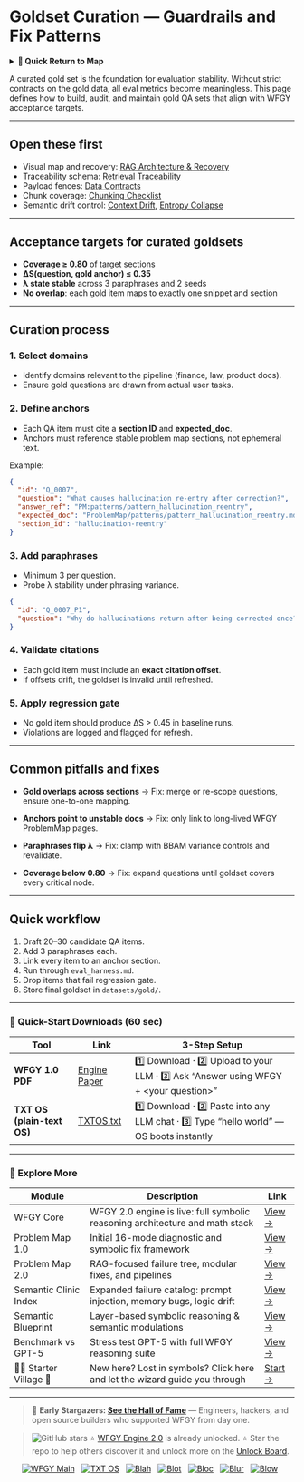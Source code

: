 # Goldset Curation — Guardrails and Fix Patterns

<details>
  <summary><strong>🧭 Quick Return to Map</strong></summary>

<br>

  > You are in a sub-page of **Eval**.  
  > To reorient, go back here:  
  >
  > - [**Eval** — model evaluation and benchmarking](./README.md)  
  > - [**WFGY Global Fix Map** — main Emergency Room, 300+ structured fixes](../README.md)  
  > - [**WFGY Problem Map 1.0** — 16 reproducible failure modes](../../README.md)  
  >
  > Think of this page as a desk within a ward.  
  > If you need the full triage and all prescriptions, return to the Emergency Room lobby.
</details>


A curated gold set is the foundation for evaluation stability. Without strict contracts on the gold data, all eval metrics become meaningless. This page defines how to build, audit, and maintain gold QA sets that align with WFGY acceptance targets.

---

## Open these first

* Visual map and recovery: [RAG Architecture & Recovery](https://github.com/onestardao/WFGY/blob/main/ProblemMap/rag-architecture-and-recovery.md)
* Traceability schema: [Retrieval Traceability](https://github.com/onestardao/WFGY/blob/main/ProblemMap/retrieval-traceability.md)
* Payload fences: [Data Contracts](https://github.com/onestardao/WFGY/blob/main/ProblemMap/data-contracts.md)
* Chunk coverage: [Chunking Checklist](https://github.com/onestardao/WFGY/blob/main/ProblemMap/chunking-checklist.md)
* Semantic drift control: [Context Drift](https://github.com/onestardao/WFGY/blob/main/ProblemMap/context-drift.md), [Entropy Collapse](https://github.com/onestardao/WFGY/blob/main/ProblemMap/entropy-collapse.md)

---

## Acceptance targets for curated goldsets

* **Coverage ≥ 0.80** of target sections
* **ΔS(question, gold anchor) ≤ 0.35**
* **λ state stable** across 3 paraphrases and 2 seeds
* **No overlap**: each gold item maps to exactly one snippet and section

---

## Curation process

### 1. Select domains

* Identify domains relevant to the pipeline (finance, law, product docs).
* Ensure gold questions are drawn from actual user tasks.

### 2. Define anchors

* Each QA item must cite a **section ID** and **expected\_doc**.
* Anchors must reference stable problem map sections, not ephemeral text.

Example:

```json
{
  "id": "Q_0007",
  "question": "What causes hallucination re-entry after correction?",
  "answer_ref": "PM:patterns/pattern_hallucination_reentry",
  "expected_doc": "ProblemMap/patterns/pattern_hallucination_reentry.md",
  "section_id": "hallucination-reentry"
}
```

### 3. Add paraphrases

* Minimum 3 per question.
* Probe λ stability under phrasing variance.

```json
{
  "id": "Q_0007_P1",
  "question": "Why do hallucinations return after being corrected once?"
}
```

### 4. Validate citations

* Each gold item must include an **exact citation offset**.
* If offsets drift, the goldset is invalid until refreshed.

### 5. Apply regression gate

* No gold item should produce ΔS > 0.45 in baseline runs.
* Violations are logged and flagged for refresh.

---

## Common pitfalls and fixes

* **Gold overlaps across sections**
  → Fix: merge or re-scope questions, ensure one-to-one mapping.

* **Anchors point to unstable docs**
  → Fix: only link to long-lived WFGY ProblemMap pages.

* **Paraphrases flip λ**
  → Fix: clamp with BBAM variance controls and revalidate.

* **Coverage below 0.80**
  → Fix: expand questions until goldset covers every critical node.

---

## Quick workflow

1. Draft 20–30 candidate QA items.
2. Add 3 paraphrases each.
3. Link every item to an anchor section.
4. Run through `eval_harness.md`.
5. Drop items that fail regression gate.
6. Store final goldset in `datasets/gold/`.

---

### 🔗 Quick-Start Downloads (60 sec)

| Tool                       | Link                                                                                                                                       | 3-Step Setup                                                                             |
| -------------------------- | ------------------------------------------------------------------------------------------------------------------------------------------ | ---------------------------------------------------------------------------------------- |
| **WFGY 1.0 PDF**           | [Engine Paper](https://github.com/onestardao/WFGY/blob/main/I_am_not_lizardman/WFGY_All_Principles_Return_to_One_v1.0_PSBigBig_Public.pdf) | 1️⃣ Download · 2️⃣ Upload to your LLM · 3️⃣ Ask “Answer using WFGY + \<your question>”   |
| **TXT OS (plain-text OS)** | [TXTOS.txt](https://github.com/onestardao/WFGY/blob/main/OS/TXTOS.txt)                                                                     | 1️⃣ Download · 2️⃣ Paste into any LLM chat · 3️⃣ Type “hello world” — OS boots instantly |

---

### 🧭 Explore More

| Module                   | Description                                                                  | Link                                                                                               |
| ------------------------ | ---------------------------------------------------------------------------- | -------------------------------------------------------------------------------------------------- |
| WFGY Core                | WFGY 2.0 engine is live: full symbolic reasoning architecture and math stack | [View →](https://github.com/onestardao/WFGY/tree/main/core/README.md)                              |
| Problem Map 1.0          | Initial 16-mode diagnostic and symbolic fix framework                        | [View →](https://github.com/onestardao/WFGY/tree/main/ProblemMap/README.md)                        |
| Problem Map 2.0          | RAG-focused failure tree, modular fixes, and pipelines                       | [View →](https://github.com/onestardao/WFGY/blob/main/ProblemMap/rag-architecture-and-recovery.md) |
| Semantic Clinic Index    | Expanded failure catalog: prompt injection, memory bugs, logic drift         | [View →](https://github.com/onestardao/WFGY/blob/main/ProblemMap/SemanticClinicIndex.md)           |
| Semantic Blueprint       | Layer-based symbolic reasoning & semantic modulations                        | [View →](https://github.com/onestardao/WFGY/tree/main/SemanticBlueprint/README.md)                 |
| Benchmark vs GPT-5       | Stress test GPT-5 with full WFGY reasoning suite                             | [View →](https://github.com/onestardao/WFGY/tree/main/benchmarks/benchmark-vs-gpt5/README.md)      |
| 🧙‍♂️ Starter Village 🏡 | New here? Lost in symbols? Click here and let the wizard guide you through   | [Start →](https://github.com/onestardao/WFGY/blob/main/StarterVillage/README.md)                   |

---

> 👑 **Early Stargazers: [See the Hall of Fame](https://github.com/onestardao/WFGY/tree/main/stargazers)** —
> Engineers, hackers, and open source builders who supported WFGY from day one.

> <img src="https://img.shields.io/github/stars/onestardao/WFGY?style=social" alt="GitHub stars"> ⭐ [WFGY Engine 2.0](https://github.com/onestardao/WFGY/blob/main/core/README.md) is already unlocked. ⭐ Star the repo to help others discover it and unlock more on the [Unlock Board](https://github.com/onestardao/WFGY/blob/main/STAR_UNLOCKS.md).

<div align="center">

[![WFGY Main](https://img.shields.io/badge/WFGY-Main-red?style=flat-square)](https://github.com/onestardao/WFGY)
 
[![TXT OS](https://img.shields.io/badge/TXT%20OS-Reasoning%20OS-orange?style=flat-square)](https://github.com/onestardao/WFGY/tree/main/OS)
 
[![Blah](https://img.shields.io/badge/Blah-Semantic%20Embed-yellow?style=flat-square)](https://github.com/onestardao/WFGY/tree/main/OS/BlahBlahBlah)
 
[![Blot](https://img.shields.io/badge/Blot-Persona%20Core-green?style=flat-square)](https://github.com/onestardao/WFGY/tree/main/OS/BlotBlotBlot)
 
[![Bloc](https://img.shields.io/badge/Bloc-Reasoning%20Compiler-blue?style=flat-square)](https://github.com/onestardao/WFGY/tree/main/OS/BlocBlocBloc)
 
[![Blur](https://img.shields.io/badge/Blur-Text2Image%20Engine-navy?style=flat-square)](https://github.com/onestardao/WFGY/tree/main/OS/BlurBlurBlur)
 
[![Blow](https://img.shields.io/badge/Blow-Game%20Logic-purple?style=flat-square)](https://github.com/onestardao/WFGY/tree/main/OS/BlowBlowBlow)
 

</div>
